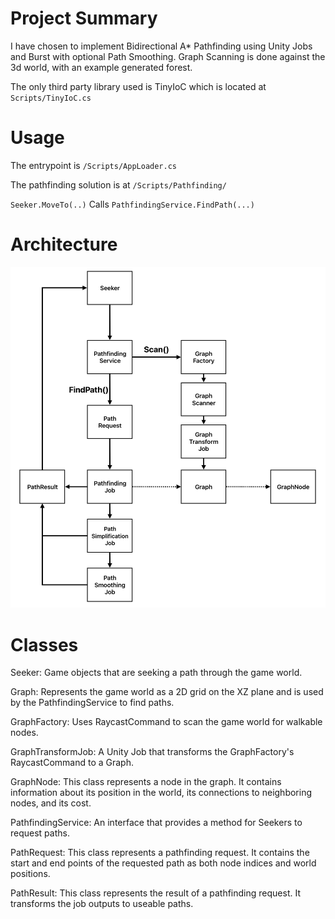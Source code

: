 # Project Summary
I have chosen to implement Bidirectional A* Pathfinding using Unity Jobs and Burst with optional Path Smoothing.
Graph Scanning is done against the 3d world, with an example generated forest.

The only third party library used is TinyIoC which is located at `Scripts/TinyIoC.cs`


# Usage
The entrypoint is `/Scripts/AppLoader.cs`

The pathfinding solution is at `/Scripts/Pathfinding/`

`Seeker.MoveTo(..)` Calls `PathfindingService.FindPath(...)`


# Architecture
![alt class diagram](https://github.com/joe-signorile/astar-pathfinding/blob/main/classes.png)


# Classes
Seeker: Game objects that are seeking a path through the game world.

Graph: Represents the game world as a 2D grid on the XZ plane and is used by the PathfindingService to find paths.

GraphFactory: Uses RaycastCommand to scan the game world for walkable nodes.

GraphTransformJob: A Unity Job that transforms the GraphFactory's RaycastCommand to a Graph.

GraphNode: This class represents a node in the graph. It contains information about its position in the world, its connections to neighboring nodes, and its cost.

PathfindingService: An interface that provides a method for Seekers to request paths.

PathRequest: This class represents a pathfinding request. It contains the start and end points of the requested path as both node indices and world positions.

PathResult: This class represents the result of a pathfinding request. It transforms the job outputs to useable paths.

